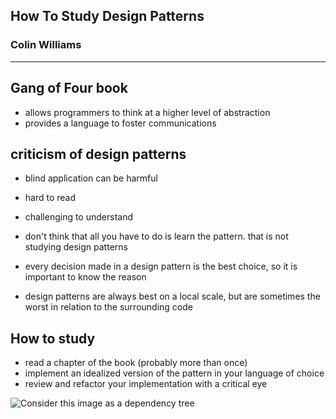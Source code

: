 ## How To Study Design Patterns

### Colin Williams

---

## Gang of Four book
* allows programmers to think at a higher level of abstraction
* provides a language to foster communications

## criticism of design patterns
* blind application can be harmful
* hard to read
* challenging to understand

* don't think that all you have to do is learn the pattern. that is not studying design patterns
* every decision made in a design pattern is the best choice, so it is important to know the reason
* design patterns are always best on a local scale, but are sometimes the worst in relation to the surrounding code

## How to study

* read a chapter of the book (probably more than once)
* implement an idealized version of the pattern in your language of choice
* review and refactor your implementation with a critical eye

![Consider this image as a dependency tree](http://learnandshare.wdfiles.com/local--files/design-patterns/Design_Pattern_Relationships)

